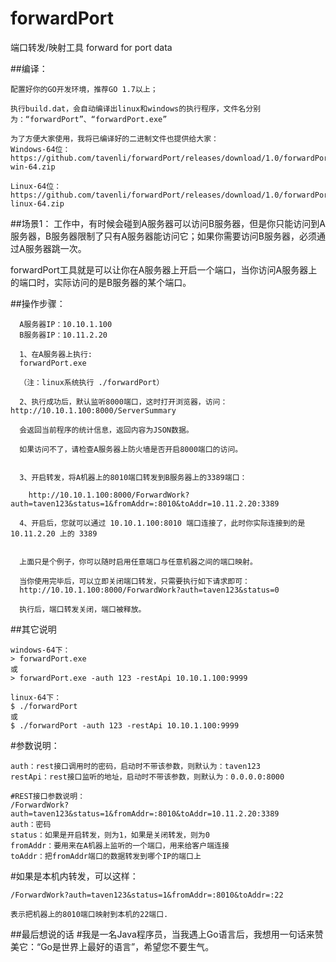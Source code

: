 # forwardPort
端口转发/映射工具 forward for port data

##编译：
```
配置好你的GO开发环境，推荐GO 1.7以上；

执行build.dat，会自动编译出linux和windows的执行程序，文件名分别为：“forwardPort”、“forwardPort.exe”

为了方便大家使用，我将已编译好的二进制文件也提供给大家：
Windows-64位：
https://github.com/tavenli/forwardPort/releases/download/1.0/forwardPort-win-64.zip

Linux-64位：
https://github.com/tavenli/forwardPort/releases/download/1.0/forwardPort-linux-64.zip

```

##场景1：
工作中，有时候会碰到A服务器可以访问B服务器，但是你只能访问到A服务器，B服务器限制了只有A服务器能访问它；如果你需要访问B服务器，必须通过A服务器跳一次。

forwardPort工具就是可以让你在A服务器上开启一个端口，当你访问A服务器上的端口时，实际访问的是B服务器的某个端口。

##操作步骤：
```
  A服务器IP：10.10.1.100
  B服务器IP：10.11.2.20

  1、在A服务器上执行:
  forwardPort.exe

  （注：linux系统执行 ./forwardPort）

  2、执行成功后，默认监听8000端口，这时打开浏览器，访问：http://10.10.1.100:8000/ServerSummary

  会返回当前程序的统计信息，返回内容为JSON数据。

  如果访问不了，请检查A服务器上防火墙是否开启8000端口的访问。


  3、开启转发，将A机器上的8010端口转发到B服务器上的3389端口：

    http://10.10.1.100:8000/ForwardWork?auth=taven123&status=1&fromAddr=:8010&toAddr=10.11.2.20:3389

  4、开启后，您就可以通过 10.10.1.100:8010 端口连接了，此时你实际连接到的是 10.11.2.20 上的 3389


  上面只是个例子，你可以随时启用任意端口与任意机器之间的端口映射。

  当你使用完毕后，可以立即关闭端口转发，只需要执行如下请求即可：
  http://10.10.1.100:8000/ForwardWork?auth=taven123&status=0

  执行后，端口转发关闭，端口被释放。

```
##其它说明
```
windows-64下：
> forwardPort.exe
或
> forwardPort.exe -auth 123 -restApi 10.10.1.100:9999

linux-64下：
$ ./forwardPort
或
$ ./forwardPort -auth 123 -restApi 10.10.1.100:9999

```
#参数说明：
```
auth：rest接口调用时的密码，启动时不带该参数，则默认为：taven123
restApi：rest接口监听的地址，启动时不带该参数，则默认为：0.0.0.0:8000

#REST接口参数说明：
/ForwardWork?auth=taven123&status=1&fromAddr=:8010&toAddr=10.11.2.20:3389
auth：密码
status：如果是开启转发，则为1，如果是关闭转发，则为0
fromAddr：要用来在A机器上监听的一个端口，用来给客户端连接
toAddr：把fromAddr端口的数据转发到哪个IP的端口上
```

#如果是本机内转发，可以这样：
```
/ForwardWork?auth=taven123&status=1&fromAddr=:8010&toAddr=:22

表示把机器上的8010端口映射到本机的22端口.

```
##最后想说的话
#我是一名Java程序员，当我遇上Go语言后，我想用一句话来赞美它：“Go是世界上最好的语言”，希望您不要生气。











